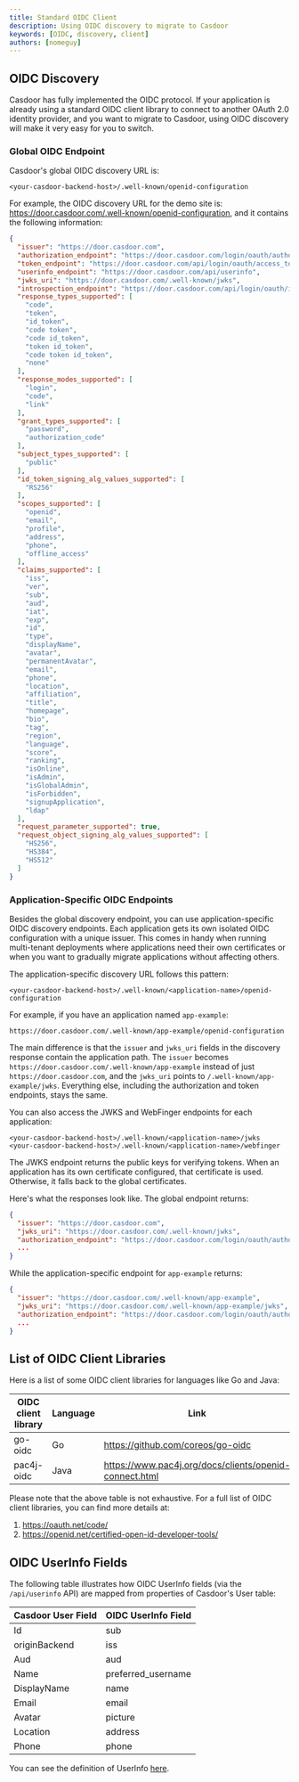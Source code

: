 ```yaml
---
title: Standard OIDC Client
description: Using OIDC discovery to migrate to Casdoor
keywords: [OIDC, discovery, client]
authors: [nomeguy]
---
```


## OIDC Discovery

Casdoor has fully implemented the OIDC protocol. If your application is already using a standard OIDC client library to connect to another OAuth 2.0 identity provider, and you want to migrate to Casdoor, using OIDC discovery will make it very easy for you to switch.

### Global OIDC Endpoint

Casdoor's global OIDC discovery URL is:

```url
<your-casdoor-backend-host>/.well-known/openid-configuration
```

For example, the OIDC discovery URL for the demo site is: <https://door.casdoor.com/.well-known/openid-configuration>, and it contains the following information:

```json
{
  "issuer": "https://door.casdoor.com",
  "authorization_endpoint": "https://door.casdoor.com/login/oauth/authorize",
  "token_endpoint": "https://door.casdoor.com/api/login/oauth/access_token",
  "userinfo_endpoint": "https://door.casdoor.com/api/userinfo",
  "jwks_uri": "https://door.casdoor.com/.well-known/jwks",
  "introspection_endpoint": "https://door.casdoor.com/api/login/oauth/introspect",
  "response_types_supported": [
    "code",
    "token",
    "id_token",
    "code token",
    "code id_token",
    "token id_token",
    "code token id_token",
    "none"
  ],
  "response_modes_supported": [
    "login",
    "code",
    "link"
  ],
  "grant_types_supported": [
    "password",
    "authorization_code"
  ],
  "subject_types_supported": [
    "public"
  ],
  "id_token_signing_alg_values_supported": [
    "RS256"
  ],
  "scopes_supported": [
    "openid",
    "email",
    "profile",
    "address",
    "phone",
    "offline_access"
  ],
  "claims_supported": [
    "iss",
    "ver",
    "sub",
    "aud",
    "iat",
    "exp",
    "id",
    "type",
    "displayName",
    "avatar",
    "permanentAvatar",
    "email",
    "phone",
    "location",
    "affiliation",
    "title",
    "homepage",
    "bio",
    "tag",
    "region",
    "language",
    "score",
    "ranking",
    "isOnline",
    "isAdmin",
    "isGlobalAdmin",
    "isForbidden",
    "signupApplication",
    "ldap"
  ],
  "request_parameter_supported": true,
  "request_object_signing_alg_values_supported": [
    "HS256",
    "HS384",
    "HS512"
  ]
}
```

### Application-Specific OIDC Endpoints

Besides the global discovery endpoint, you can use application-specific OIDC discovery endpoints. Each application gets its own isolated OIDC configuration with a unique issuer. This comes in handy when running multi-tenant deployments where applications need their own certificates or when you want to gradually migrate applications without affecting others.

The application-specific discovery URL follows this pattern:

```url
<your-casdoor-backend-host>/.well-known/<application-name>/openid-configuration
```

For example, if you have an application named `app-example`:

```url
https://door.casdoor.com/.well-known/app-example/openid-configuration
```

The main difference is that the `issuer` and `jwks_uri` fields in the discovery response contain the application path. The `issuer` becomes `https://door.casdoor.com/.well-known/app-example` instead of just `https://door.casdoor.com`, and the `jwks_uri` points to `/.well-known/app-example/jwks`. Everything else, including the authorization and token endpoints, stays the same.

You can also access the JWKS and WebFinger endpoints for each application:

```url
<your-casdoor-backend-host>/.well-known/<application-name>/jwks
<your-casdoor-backend-host>/.well-known/<application-name>/webfinger
```

The JWKS endpoint returns the public keys for verifying tokens. When an application has its own certificate configured, that certificate is used. Otherwise, it falls back to the global certificates.

Here's what the responses look like. The global endpoint returns:

```json
{
  "issuer": "https://door.casdoor.com",
  "jwks_uri": "https://door.casdoor.com/.well-known/jwks",
  "authorization_endpoint": "https://door.casdoor.com/login/oauth/authorize",
  ...
}
```

While the application-specific endpoint for `app-example` returns:

```json
{
  "issuer": "https://door.casdoor.com/.well-known/app-example",
  "jwks_uri": "https://door.casdoor.com/.well-known/app-example/jwks",
  "authorization_endpoint": "https://door.casdoor.com/login/oauth/authorize",
  ...
}
```

## List of OIDC Client Libraries

Here is a list of some OIDC client libraries for languages like Go and Java:

| OIDC client library | Language | Link                                                   |
|---------------------|----------|--------------------------------------------------------|
| go-oidc             | Go       | <https://github.com/coreos/go-oidc>                      |
| pac4j-oidc          | Java     | <https://www.pac4j.org/docs/clients/openid-connect.html> |

Please note that the above table is not exhaustive. For a full list of OIDC client libraries, you can find more details at:

1. <https://oauth.net/code/>
2. <https://openid.net/certified-open-id-developer-tools/>

## OIDC UserInfo Fields

The following table illustrates how OIDC UserInfo fields (via the `/api/userinfo` API) are mapped from properties of Casdoor's User table:

| Casdoor User Field | OIDC UserInfo Field |
|--------------------|---------------------|
| Id                 | sub                 |
| originBackend      | iss                 |
| Aud                | aud                 |
| Name               | preferred_username  |
| DisplayName        | name                |
| Email              | email               |
| Avatar             | picture             |
| Location           | address             |
| Phone              | phone               |

You can see the definition of UserInfo [here](https://github.com/casdoor/casdoor/blob/95ab2472ce84c479be43d6fc4db6533fc738b259/object/user.go#L175-L185).
